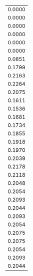 ||
|---:|
|0.0000|
|0.0000|
|0.0000|
|0.0000|
|0.0000|
|0.0000|
|0.0851|
|0.1799|
|0.2163|
|0.2264|
|0.2075|
|0.1611|
|0.1536|
|0.1681|
|0.1734|
|0.1855|
|0.1918|
|0.1970|
|0.2039|
|0.2178|
|0.2118|
|0.2048|
|0.2054|
|0.2093|
|0.2044|
|0.2093|
|0.2054|
|0.2075|
|0.2075|
|0.2054|
|0.2093|
|0.2044|
